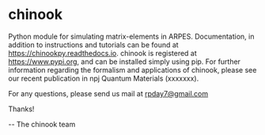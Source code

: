# chinook
Python module for simulating matrix-elements in ARPES. Documentation, in addition to instructions and tutorials can be found at https://chinookpy.readthedocs.io. chinook is registered at https://www.pypi.org, and can be installed simply using pip. For further information regarding the formalism and applications of chinook, please see our recent publication in npj Quantum Materials (xxxxxxx). 

For any questions, please send us mail at rpday7@gmail.com

Thanks!

-- The chinook team
